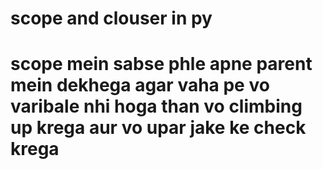 # scope and clouser in py

# scope mein sabse phle apne parent mein dekhega agar vaha pe vo varibale nhi hoga than vo climbing up krega aur vo upar jake ke check krega
